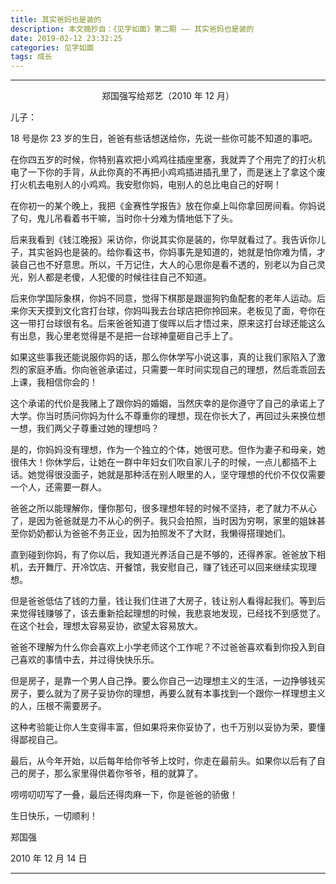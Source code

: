 ```yaml
---
title: 其实爸妈也是装的
description: 本文摘抄自：《见字如面》第二期 —— 其实爸妈也是装的
date: 2019-02-12 23:32:25
categories: 见字如面
tags: 成长
---
```


---

<p style="text-align: center">郑国强写给郑艺（2010 年 12 月）</p>

儿子：

18 号是你 23 岁的生日，爸爸有些话想送给你，先说一些你可能不知道的事吧。

在你四五岁的时候，你特别喜欢把小鸡鸡往插座里塞，我就弄了个用完了的打火机电了一下你的手背，从此你真的不再把小鸡鸡插进插孔里了，而是迷上了拿这个废打火机去电别人的小鸡鸡。我安慰你妈，电别人的总比电自己的好啊！

在你初一的某个晚上，我把《金赛性学报告》放在你桌上叫你拿回房间看。你妈说了句，鬼儿吊看着书干嘛，当时你十分难为情地低下了头。

后来我看到《钱江晚报》采访你，你说其实你是装的，你早就看过了。我告诉你儿子，其实爸妈也是装的。给你看这书，你妈事先是知道的，她就是怕你难为情，才装自己也不好意思。所以，千万记住，大人的心思你是看不透的，别老以为自己灵光，别人都是老傻，人犯傻的时候往往自己不知道。

后来你学国际象棋，你妈不同意，觉得下棋那是跟遛狗钓鱼配套的老年人运动。后来你天天摸到文化宫打台球，你妈叫我去台球店把你拎回来。老板见了面，夸你在这一带打台球很有名。后来爸爸知道丁俊晖以后才悟过来，原来这打台球还能这么有出息，我心里老觉得是不是把一台球神童砸自己手上了。

如果这些事我还能说服你妈的话，那么你休学写小说这事，真的让我们家陷入了激烈的家庭矛盾。你向爸爸承诺过，只需要一年时间实现自己的理想，然后乖乖回去上课，我相信你会的！

这个承诺的代价是我赌上了跟你妈的婚姻，当然庆幸的是你遵守了自己的承诺上了大学。你当时质问你妈为什么不尊重你的理想，现在你长大了，再回过头来换位想一想，我们两父子尊重过她的理想吗？

是的，你妈妈没有理想，作为一个独立的个体，她很可悲。但作为妻子和母亲，她很伟大！你休学后，让她在一群中年妇女们吹自家儿子的时候，一点儿都插不上话。她觉得很没面子，她就是那种活在别人眼里的人，坚守理想的代价不仅仅需要一个人，还需要一群人。

爸爸之所以能理解你，懂你那句，很多理想年轻的时候不坚持，老了就力不从心了，是因为爸爸就是力不从心的例子。我只会拍照，当时因为穷啊，家里的姐妹甚至你奶奶都认为爸爸不务正业，因为拍照发不了大财，我懒得搭理她们。

直到碰到你妈，有了你以后，我知道光养活自己是不够的，还得养家。爸爸放下相机，去开舞厅、开冷饮店、开餐馆，我安慰自己，赚了钱还可以回来继续实现理想。

但是爸爸低估了钱的力量，钱让我们住进了大房子，钱让别人看得起我们。等到后来觉得钱赚够了，该去重新拾起理想的时候，我悲哀地发现，已经找不到感觉了。在这个社会，理想太容易妥协，欲望太容易放大。

爸爸不理解为什么你会喜欢上小学老师这个工作呢？不过爸爸喜欢看到你投入到自己喜欢的事情中去，并过得快快乐乐。

但是房子，是靠一个男人自己挣。要么你自己一边理想主义的生活，一边挣够钱买房子，要么就为了房子妥协你的理想，再要么就有本事找到一个跟你一样理想主义的人，压根不需要房子。

这种考验能让你人生变得丰富，但如果将来你妥协了，也千万别以妥协为荣，要懂得鄙视自己。

最后，从今年开始，以后每年给你爷爷上坟时，你走在最前头。如果你以后有了自己的房子，那么家里得供着你爷爷，租的就算了。

唠唠叨叨写了一叠，最后还得肉麻一下，你是爸爸的骄傲！

生日快乐，一切顺利！

郑国强

2010 年 12 月 14 日

---
